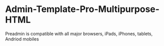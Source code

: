 # Admin-Template-Pro-Multipurpose-HTML
Preadmin is compatible with all major browsers, iPads, iPhones, tablets, Andriod mobiles
